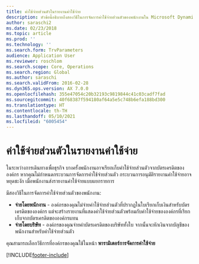 ```yaml
---
title: ค่าใช้จ่ายส่วนตัวในรายงานค่าใช้จ่าย
description: หัวข้อนี้อธิบายถึงสองวิธีในการจัดการค่าใช้จ่ายส่วนตัวของพนักงานใน Microsoft Dynamics 365 Finance
author: saraschi2
ms.date: 02/23/2018
ms.topic: article
ms.prod: ''
ms.technology: ''
ms.search.form: TrvParameters
audience: Application User
ms.reviewer: roschlom
ms.search.scope: Core, Operations
ms.search.region: Global
ms.author: saraschi
ms.search.validFrom: 2016-02-28
ms.dyn365.ops.version: AX 7.0.0
ms.openlocfilehash: 355e47054c20b32193c9819844c41c03cadf7fad
ms.sourcegitcommit: 40f68387f594180af64a5e5c748b6efa188bd300
ms.translationtype: HT
ms.contentlocale: th-TH
ms.lasthandoff: 05/10/2021
ms.locfileid: "6005454"
---
```

# <a name="personal-expenses-on-an-expense-report"></a>ค่าใช้จ่ายส่วนตัวในรายงานค่าใช้จ่าย

ในระหว่างการเดินทางเพื่อธุรกิจ บางครั้งพนักงานอาจเรียกเก็บค่าใช้จ่ายส่วนตัวจากบัตรเครดิตขององค์กร หากคุณไม่กำหนดกระบวนการจัดการค่าใช้จ่ายส่วนตัว กระบวนการอนุมัติรายงานค่าใช้จ่ายอาจหยุดชะงัก เมื่อพนักงานส่งรายงานค่าใช้จ่ายแบบแยกรายการ 

มีสองวิธีในการจัดการค่าใช้จ่ายส่วนตัวของพนักงาน:

- **จ่ายโดยพนักงาน** - องค์กรของคุณไม่จ่ายค่าใช้จ่ายส่วนตัวที่ปรากฏในใบเรียกเก็บเงินสำหรับบัตรเครดิตขององค์กร แต่จะสร้างรายงานที่แสดงค่าใช้จ่ายส่วนตัวพร้อมกับค่าใช้จ่ายขององค์กรที่เรียกเก็บจากบัตรเครดิตขององค์กรแทน
- **จ่ายโดยบริษัท** - องค์กรของคุณจ่ายค่าบัตรเครดิตของบริษัททั้งใบ จากนั้นจะหักเงินจากบัญชีของพนักงานสำหรับค่าใช้จ่ายส่วนตัว

คุณสามารถเลือกวิธีการที่องค์กรของคุณใช้ในหน้า **พารามิเตอร์การจัดการค่าใช้จ่าย**


[!INCLUDE[footer-include](../includes/footer-banner.md)]